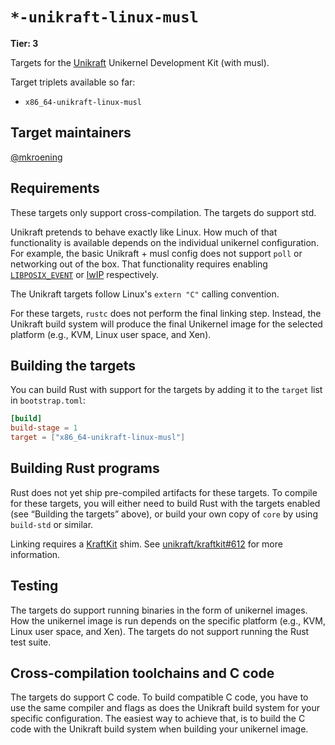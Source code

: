 # `*-unikraft-linux-musl`

**Tier: 3**

Targets for the [Unikraft] Unikernel Development Kit (with musl).

[Unikraft]: https://unikraft.org/

Target triplets available so far:

- `x86_64-unikraft-linux-musl`

## Target maintainers

[@mkroening](https://github.com/mkroening)

## Requirements

These targets only support cross-compilation.
The targets do support std.

Unikraft pretends to behave exactly like Linux.
How much of that functionality is available depends on the individual unikernel configuration.
For example, the basic Unikraft + musl config does not support `poll` or networking out of the box.
That functionality requires enabling [`LIBPOSIX_EVENT`] or [lwIP] respectively.

[`LIBPOSIX_EVENT`]: https://github.com/unikraft/unikraft/blob/RELEASE-0.13.1/lib/posix-event/Config.uk
[lwIP]: https://github.com/unikraft/lib-lwip

The Unikraft targets follow Linux's `extern "C"` calling convention.

For these targets, `rustc` does not perform the final linking step.
Instead, the Unikraft build system will produce the final Unikernel image for the selected platform (e.g., KVM, Linux user space, and Xen).

## Building the targets

You can build Rust with support for the targets by adding it to the `target` list in `bootstrap.toml`:

```toml
[build]
build-stage = 1
target = ["x86_64-unikraft-linux-musl"]
```

## Building Rust programs

Rust does not yet ship pre-compiled artifacts for these targets.
To compile for these targets, you will either need to build Rust with the targets enabled
(see “Building the targets” above), or build your own copy of `core` by using `build-std` or similar.

Linking requires a [KraftKit] shim.
See [unikraft/kraftkit#612] for more information.

[KraftKit]: https://github.com/unikraft/kraftkit
[unikraft/kraftkit#612]: https://github.com/unikraft/kraftkit/issues/612

## Testing

The targets do support running binaries in the form of unikernel images.
How the unikernel image is run depends on the specific platform (e.g., KVM, Linux user space, and Xen).
The targets do not support running the Rust test suite.

## Cross-compilation toolchains and C code

The targets do support C code.
To build compatible C code, you have to use the same compiler and flags as does the Unikraft build system for your specific configuration.
The easiest way to achieve that, is to build the C code with the Unikraft build system when building your unikernel image.
